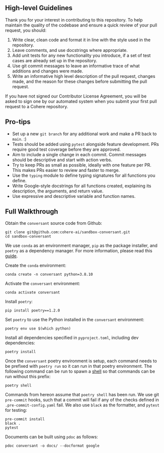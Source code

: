 ## High-level Guidelines

Thank you for your interest in contributing to this repository. To help maintain
the quality of the codebase and ensure a quick review of your pull request, you
should:

1. Write clear, clean code and format it in line with the style used in the 
repository.
2. Leave comments, and use docstrings where appropriate.
3. Add unit tests for any new functionality you introduce, if a set of test cases
are already set up in the repository.
4. Use git commit messages to leave an informative trace of what additions and
changes were made.
5. Write an informative high level description of the pull request, changes made,
and the reason for these changes before submitting the pull request.

If you have not signed our Contributor License Agreement, you will be asked to
sign one by our automated system when you submit your first pull request to
a Cohere repository.

## Pro-tips
- Set up a new `git branch` for any additional work and make a PR back to `main`. :)
- Tests should be added using `pytest` alongside feature development. PRs require good test coverage before they are approved.
- Aim to include a single change in each commit. Commit messages should be descriptive and start with action verbs.
- Try to keep PRs as small as possible, ideally with one feature per PR. This makes PRs easier to review and faster to merge. 
- Use the `typing` module to define typing signatures for all functions you define.
- Write Google-style docstrings for all functions created, explaining its description, the arguments, and return value.
- Use expressive and descriptive variable and function names.

## Full Walkthrough

Obtain the `conversant` source code from Github:
```
git clone git@github.com:cohere-ai/sandbox-conversant.git
cd sandbox-conversant
```

We use `conda` as an environment manager, `pip` as the package installer, and `poetry` as a dependency manager. For more information, please read this [guide](https://ealizadeh.com/blog/guide-to-python-env-pkg-dependency-using-conda-poetry). 

Create the `conda` environment:
```
conda create -n conversant python=3.8.10
```

Activate the `conversant` environment:
```
conda activate conversant
```

Install `poetry`:
```
pip install poetry==1.2.0
```

Set `poetry` to use the Python installed in the `conversant` environment:
```
poetry env use $(which python)
```

Install all dependencies specified in `pyproject.toml`, including dev dependencies:
```
poetry install
```

Once the `conversant` poetry environment is setup, each command needs to be prefixed with `poetry run` so it can run in that poetry environment. The following command can be run to spawn a [shell](https://python-poetry.org/docs/cli/#shell) so that commands can be run without this prefix:
```
poetry shell
```

Commands from hereon assume that `poetry shell` has been run. We use git `pre-commit` hooks, such that a commit will fail if any of the checks defined in `.pre-commit-config.yaml` fail. We also use `black` as the formatter, and `pytest` for testing:
```
pre-commit install
black .
pytest
```

Documents can be built using `pdoc` as follows:
```
pdoc conversant -o docs/ --docformat google
```